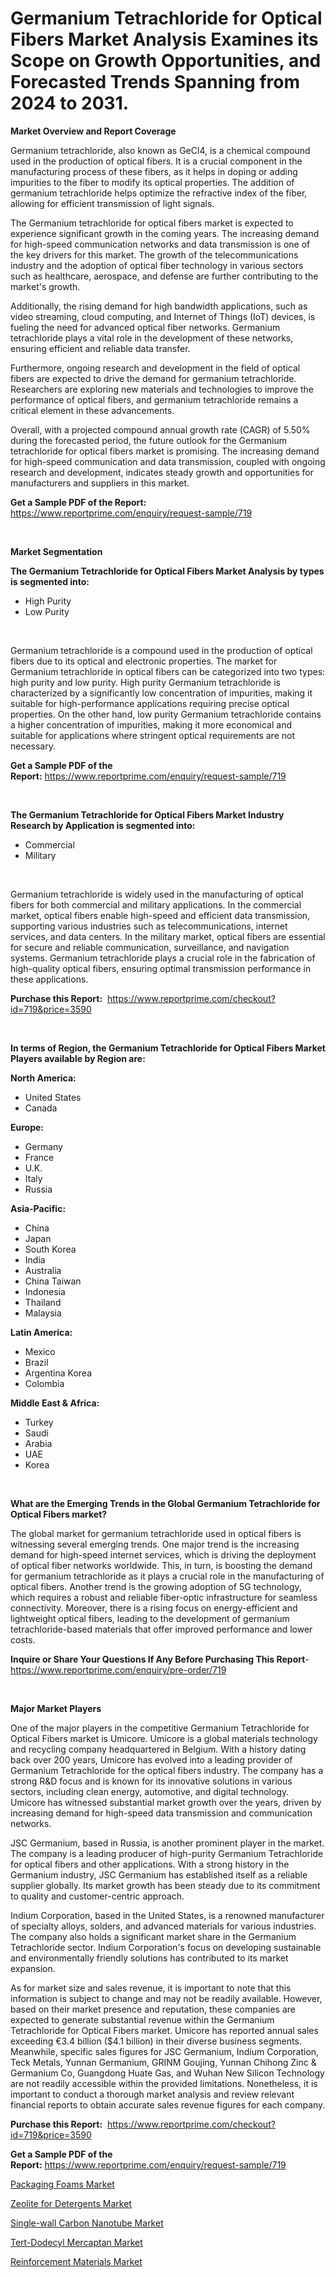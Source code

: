 <p><h1>Germanium Tetrachloride for Optical Fibers Market Analysis Examines its Scope on Growth Opportunities, and Forecasted Trends Spanning from 2024 to 2031.</h1></p><p><strong>Market Overview and Report Coverage</strong></p>
<p><p>Germanium tetrachloride, also known as GeCl4, is a chemical compound used in the production of optical fibers. It is a crucial component in the manufacturing process of these fibers, as it helps in doping or adding impurities to the fiber to modify its optical properties. The addition of germanium tetrachloride helps optimize the refractive index of the fiber, allowing for efficient transmission of light signals.</p><p>The Germanium tetrachloride for optical fibers market is expected to experience significant growth in the coming years. The increasing demand for high-speed communication networks and data transmission is one of the key drivers for this market. The growth of the telecommunications industry and the adoption of optical fiber technology in various sectors such as healthcare, aerospace, and defense are further contributing to the market's growth.</p><p>Additionally, the rising demand for high bandwidth applications, such as video streaming, cloud computing, and Internet of Things (IoT) devices, is fueling the need for advanced optical fiber networks. Germanium tetrachloride plays a vital role in the development of these networks, ensuring efficient and reliable data transfer.</p><p>Furthermore, ongoing research and development in the field of optical fibers are expected to drive the demand for germanium tetrachloride. Researchers are exploring new materials and technologies to improve the performance of optical fibers, and germanium tetrachloride remains a critical element in these advancements.</p><p>Overall, with a projected compound annual growth rate (CAGR) of 5.50% during the forecasted period, the future outlook for the Germanium tetrachloride for optical fibers market is promising. The increasing demand for high-speed communication and data transmission, coupled with ongoing research and development, indicates steady growth and opportunities for manufacturers and suppliers in this market.</p></p>
<p><strong>Get a Sample PDF of the Report:</strong> <a href="https://www.reportprime.com/enquiry/request-sample/719">https://www.reportprime.com/enquiry/request-sample/719</a></p>
<p>&nbsp;</p>
<p><strong>Market Segmentation</strong></p>
<p><strong>The Germanium Tetrachloride for Optical Fibers Market Analysis by types is segmented into:</strong></p>
<p><ul><li>High Purity</li><li>Low Purity</li></ul></p>
<p>&nbsp;</p>
<p><p>Germanium tetrachloride is a compound used in the production of optical fibers due to its optical and electronic properties. The market for Germanium tetrachloride in optical fibers can be categorized into two types: high purity and low purity. High purity Germanium tetrachloride is characterized by a significantly low concentration of impurities, making it suitable for high-performance applications requiring precise optical properties. On the other hand, low purity Germanium tetrachloride contains a higher concentration of impurities, making it more economical and suitable for applications where stringent optical requirements are not necessary.</p></p>
<p><strong>Get a Sample PDF of the Report:</strong>&nbsp;<a href="https://www.reportprime.com/enquiry/request-sample/719">https://www.reportprime.com/enquiry/request-sample/719</a></p>
<p>&nbsp;</p>
<p><strong>The Germanium Tetrachloride for Optical Fibers Market Industry Research by Application is segmented into:</strong></p>
<p><ul><li>Commercial</li><li>Military</li></ul></p>
<p>&nbsp;</p>
<p><p>Germanium tetrachloride is widely used in the manufacturing of optical fibers for both commercial and military applications. In the commercial market, optical fibers enable high-speed and efficient data transmission, supporting various industries such as telecommunications, internet services, and data centers. In the military market, optical fibers are essential for secure and reliable communication, surveillance, and navigation systems. Germanium tetrachloride plays a crucial role in the fabrication of high-quality optical fibers, ensuring optimal transmission performance in these applications.</p></p>
<p><strong>Purchase this Report:</strong>&nbsp; <a href="https://www.reportprime.com/checkout?id=719&price=3590">https://www.reportprime.com/checkout?id=719&price=3590</a></p>
<p>&nbsp;</p>
<p><strong>In terms of Region, the Germanium Tetrachloride for Optical Fibers Market Players available by Region are:</strong></p>
<p>
    <p> <strong> North America: </strong>
        <ul>
            <li>United States</li>
            <li>Canada</li>
        </ul>
        </p> 
    <p> <strong> Europe: </strong>
        <ul>
            <li>Germany</li>
            <li>France</li>
            <li>U.K.</li>
            <li>Italy</li>
            <li>Russia</li>
        </ul>
        </p> 
    <p> <strong> Asia-Pacific: </strong>
        <ul>
            <li>China</li>
            <li>Japan</li>
            <li>South Korea</li>
            <li>India</li>
            <li>Australia</li>
            <li>China Taiwan</li>
            <li>Indonesia</li>
            <li>Thailand</li>
            <li>Malaysia</li>
        </ul>
        </p> 
    <p> <strong> Latin America: </strong>
        <ul>
            <li>Mexico</li>
            <li>Brazil</li>
            <li>Argentina Korea</li>
            <li>Colombia</li>
        </ul>
        </p> 
    <p> <strong> Middle East & Africa: </strong>
        <ul>
            <li>Turkey</li>
            <li>Saudi</li>
            <li>Arabia</li>
            <li>UAE</li>
            <li>Korea</li>
        </ul>
    </p>
    </p>
<p>&nbsp;</p>
<p><strong>What are the Emerging Trends in the Global Germanium Tetrachloride for Optical Fibers market?</strong></p>
<p><p>The global market for germanium tetrachloride used in optical fibers is witnessing several emerging trends. One major trend is the increasing demand for high-speed internet services, which is driving the deployment of optical fiber networks worldwide. This, in turn, is boosting the demand for germanium tetrachloride as it plays a crucial role in the manufacturing of optical fibers. Another trend is the growing adoption of 5G technology, which requires a robust and reliable fiber-optic infrastructure for seamless connectivity. Moreover, there is a rising focus on energy-efficient and lightweight optical fibers, leading to the development of germanium tetrachloride-based materials that offer improved performance and lower costs.</p></p>
<p><strong>Inquire or Share Your Questions If Any Before Purchasing This Report</strong>- <a href="https://www.reportprime.com/enquiry/pre-order/719">https://www.reportprime.com/enquiry/pre-order/719</a></p>
<p>&nbsp;</p>
<p><strong>Major Market Players</strong></p>
<p><p>One of the major players in the competitive Germanium Tetrachloride for Optical Fibers market is Umicore. Umicore is a global materials technology and recycling company headquartered in Belgium. With a history dating back over 200 years, Umicore has evolved into a leading provider of Germanium Tetrachloride for the optical fibers industry. The company has a strong R&D focus and is known for its innovative solutions in various sectors, including clean energy, automotive, and digital technology. Umicore has witnessed substantial market growth over the years, driven by increasing demand for high-speed data transmission and communication networks.</p><p>JSC Germanium, based in Russia, is another prominent player in the market. The company is a leading producer of high-purity Germanium Tetrachloride for optical fibers and other applications. With a strong history in the Germanium industry, JSC Germanium has established itself as a reliable supplier globally. Its market growth has been steady due to its commitment to quality and customer-centric approach.</p><p>Indium Corporation, based in the United States, is a renowned manufacturer of specialty alloys, solders, and advanced materials for various industries. The company also holds a significant market share in the Germanium Tetrachloride sector. Indium Corporation's focus on developing sustainable and environmentally friendly solutions has contributed to its market expansion.</p><p>As for market size and sales revenue, it is important to note that this information is subject to change and may not be readily available. However, based on their market presence and reputation, these companies are expected to generate substantial revenue within the Germanium Tetrachloride for Optical Fibers market. Umicore has reported annual sales exceeding €3.4 billion ($4.1 billion) in their diverse business segments. Meanwhile, specific sales figures for JSC Germanium, Indium Corporation, Teck Metals, Yunnan Germanium, GRINM Goujing, Yunnan Chihong Zinc & Germanium Co, Guangdong Huate Gas, and Wuhan New Silicon Technology are not readily accessible within the provided limitations. Nonetheless, it is important to conduct a thorough market analysis and review relevant financial reports to obtain accurate sales revenue figures for each company.</p></p>
<p><strong>Purchase this Report:</strong>&nbsp;&nbsp;<a href="https://www.reportprime.com/checkout?id=719&price=3590">https://www.reportprime.com/checkout?id=719&price=3590</a></p>
<p></p>
<p><strong>Get a Sample PDF of the Report:</strong>&nbsp;<a href="https://www.reportprime.com/enquiry/request-sample/719">https://www.reportprime.com/enquiry/request-sample/719</a></p>
<p><p><a href="https://www.linkedin.com/pulse/decoding-packaging-foams-market-deep-dive-latest-trends-qi6ye/">Packaging Foams Market</a></p><p><a href="https://www.linkedin.com/pulse/zeolite-detergents-market-insights-players-forecast-till-hfvxe/">Zeolite for Detergents Market</a></p><p><a href="https://github.com/NorbertYates/Market-Research-Report-List-2/blob/main/single-wall-carbon-nanotube-market.md">Single-wall Carbon Nanotube Market</a></p><p><a href="https://github.com/RoccoManning/Market-Research-Report-List-2/blob/main/tert-dodecyl-mercaptan-market.md">Tert-Dodecyl Mercaptan Market</a></p><p><a href="https://www.linkedin.com/pulse/decoding-reinforcement-materials-market-deep-dive-latest-goble/">Reinforcement Materials Market</a></p></p>